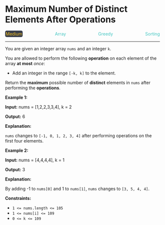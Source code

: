 # Maximum Number of Distinct Elements After Operations

<div style="display: flex; justify-content: space-between; align-items: center">
<div style="color: #fac31d;
padding: 2px; background-color: #3a3f4b; border-radius: 5px;">Medium</div>
<div style="color: #46c6c2">Array</div>
<div style="color: #46c6c2">Greedy</div>
<div style="color: #46c6c2">Sorting</div>
</div>

---

You are given an integer array `nums` and an integer `k`.

You are allowed to perform the following **operation** on each element of the array **at most** _once_:

*   Add an integer in the range `[-k, k]` to the element.

Return the **maximum** possible number of **distinct** elements in `nums` after performing the **operations**.

**Example 1:**

**Input:** nums = \[1,2,2,3,3,4\], k = 2

**Output:** 6

**Explanation:**

`nums` changes to `[-1, 0, 1, 2, 3, 4]` after performing operations on the first four elements.

**Example 2:**

**Input:** nums = \[4,4,4,4\], k = 1

**Output:** 3

**Explanation:**

By adding -1 to `nums[0]` and 1 to `nums[1]`, `nums` changes to `[3, 5, 4, 4]`.

**Constraints:**

*   `1 <= nums.length <= 105`
*   `1 <= nums[i] <= 109`
*   `0 <= k <= 109`